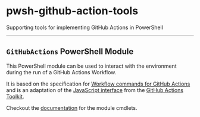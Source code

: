 # pwsh-github-action-tools

Supporting tools for implementing GitHub Actions in PowerShell

----

## `GitHubActions` PowerShell Module

This PowerShell module can be used to interact with the environment during the run of a
GitHub Actions Workflow.

It is based on the specification for [Workflow commands for GitHub Actions](
    https://docs.github.com/en/actions/reference/workflow-commands-for-github-actions)
and is an adaptation of the [JavaScript interface](
    https://github.com/actions/toolkit/tree/a6e72497764b1cf53192eb720f551d7f0db3a4b4/packages/core/src)
from the [GitHub Actions Toolkit](https://github.com/actions/toolkit).

Checkout the [documentation](./docs/GitHubActions/README.md) for the module cmdlets.
